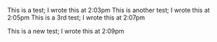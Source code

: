 This is a test; I wrote this at 2:03pm
This is another test; I wrote this at 2:05pm
This is a 3rd test; I wrote this at 2:07pm


This is a new test; I wrote this at 2:09pm
